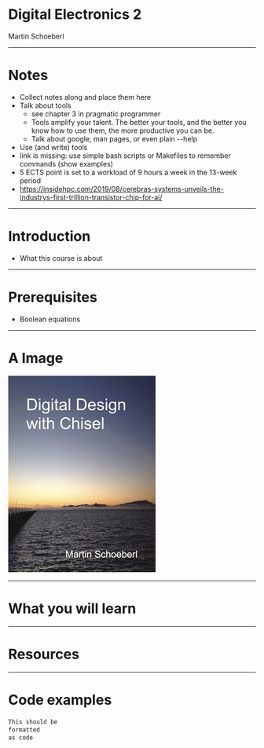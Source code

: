 # Digital Electronics 2

Martin Schoeberl

---

# Notes

 * Collect notes along and place them here
 * Talk about tools
   * see chapter 3 in pragmatic programmer
   * Tools amplify your talent. The better your tools, and the better you know how to use them, the more productive you can be.
   * Talk about google, man pages, or even plain --help
 * Use (and write) tools
 * link is missing: use simple bash scripts or Makefiles to remember commands (show examples)
 * 5 ECTS point is set to a workload of 9 hours a week in the 13-week period
 * <https://insidehpc.com/2019/08/cerebras-systems-unveils-the-industrys-first-trillion-transistor-chip-for-ai/>

---

# Introduction

 * What this course is about

---

# Prerequisites

 * Boolean equations

---

# A Image

![Book Cover](../cover-small.jpg)

---

# What you will learn

---

# Resources

---

# Code examples

```
This should be
formatted
as code
```
